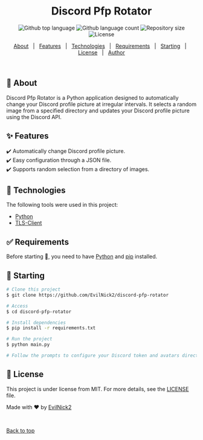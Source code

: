 <h1 align="center">Discord Pfp Rotator</h1>

<p align="center">
  <img alt="Github top language" src="https://img.shields.io/github/languages/top/EvilNick2/discord-pfp-rotator?color=56BEB8">

  <img alt="Github language count" src="https://img.shields.io/github/languages/count/EvilNick2/discord-pfp-rotator?color=56BEB8">

  <img alt="Repository size" src="https://img.shields.io/github/repo-size/EvilNick2/discord-pfp-rotator?color=56BEB8">

  <img alt="License" src="https://img.shields.io/github/license/EvilNick2/discord-pfp-rotator?color=56BEB8">
</p>

<p align="center">
  <a href="#dart-about">About</a> &#xa0; | &#xa0; 
  <a href="#sparkles-features">Features</a> &#xa0; | &#xa0;
  <a href="#rocket-technologies">Technologies</a> &#xa0; | &#xa0;
  <a href="#white_check_mark-requirements">Requirements</a> &#xa0; | &#xa0;
  <a href="#checkered_flag-starting">Starting</a> &#xa0; | &#xa0;
  <a href="#memo-license">License</a> &#xa0; | &#xa0;
  <a href="https://github.com/EvilNick2" target="_blank">Author</a>
</p>

<br>

## :dart: About ##

Discord Pfp Rotator is a Python application designed to automatically change your Discord profile picture at irregular intervals. It selects a random image from a specified directory and updates your Discord profile picture using the Discord API.

## :sparkles: Features ##

:heavy_check_mark: Automatically change Discord profile picture.\
:heavy_check_mark: Easy configuration through a JSON file.\
:heavy_check_mark: Supports random selection from a directory of images.

## :rocket: Technologies ##

The following tools were used in this project:

- [Python](https://www.python.org/)
- [TLS-Client](https://pypi.org/project/tls-client/)

## :white_check_mark: Requirements ##

Before starting :checkered_flag:, you need to have [Python](https://www.python.org/) and [pip](https://pip.pypa.io/en/stable/installation/) installed.

## :checkered_flag: Starting ##

```bash
# Clone this project
$ git clone https://github.com/EvilNick2/discord-pfp-rotator

# Access
$ cd discord-pfp-rotator

# Install dependencies
$ pip install -r requirements.txt

# Run the project
$ python main.py

# Follow the prompts to configure your Discord token and avatars directory
```

## :memo: License ##

This project is under license from MIT. For more details, see the [LICENSE](LICENSE.md) file.


Made with :heart: by <a href="https://github.com/EvilNick2" target="_blank">EvilNick2</a>

&#xa0;

<a href="#top">Back to top</a>
